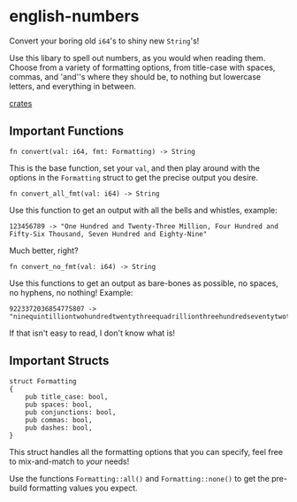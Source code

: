 # english-numbers

Convert your boring old `i64`'s to shiny new `String`'s!

Use this libary to spell out numbers, as you would when reading them. Choose from a variety of formatting options,
from title-case with spaces, commas, and 'and''s where they should be, to nothing but lowercase letters, and everything in between.

[crates](https://crates.io/crates/english-numbers)

## Important Functions

    fn convert(val: i64, fmt: Formatting) -> String

This is the base function, set your `val`, and then play around with the options in the `Formatting` struct to get the precise output
you desire.

    fn convert_all_fmt(val: i64) -> String

Use this function to get an output with all the bells and whistles, example:

    123456789 -> "One Hundred and Twenty-Three Million, Four Hundred and Fifty-Six Thousand, Seven Hundred and Eighty-Nine"

Much better, right?

    fn convert_no_fmt(val: i64) -> String

Use this functions to get an output as bare-bones as possible, no spaces, no hyphens, no nothing! Example:

    9223372036854775807 -> "ninequintilliontwohundredtwentythreequadrillionthreehundredseventytwotrillionthirtysixbillioneighthundredfiftyfourmillionsevenhundredseventyfivethousandeighthundredseven"
    
If that isn't easy to read, I don't know what is!

## Important Structs

    struct Formatting
    {
        pub title_case: bool,
        pub spaces: bool,
        pub conjunctions: bool,
        pub commas: bool,
        pub dashes: bool,
    }
    
This struct handles all the formatting options that you can specify, feel free to mix-and-match to *your* needs!

Use the functions `Formatting::all()` and `Formatting::none()` to get the pre-build formatting values you expect.
